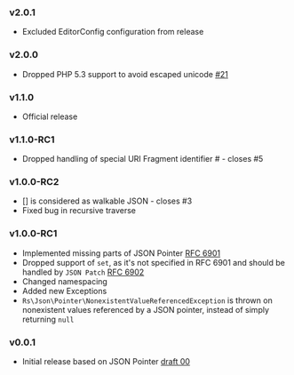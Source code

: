 ### v2.0.1
  * Excluded EditorConfig configuration from release

### v2.0.0
  * Dropped PHP 5.3 support to avoid escaped unicode [#21](https://github.com/raphaelstolt/php-jsonpatch/issues/21)

### v1.1.0
  * Official release

### v1.1.0-RC1
  * Dropped handling of special URI Fragment identifier # - closes #5

### v1.0.0-RC2
  * [] is considered as walkable JSON - closes #3
  * Fixed bug in recursive traverse

### v1.0.0-RC1
  * Implemented missing parts of JSON Pointer [RFC 6901](http://tools.ietf.org/html/rfc6901)
  * Dropped support of `set`, as it's not specified in RFC 6901 and should be handled by `JSON Patch` [RFC 6902](http://tools.ietf.org/html/rfc6902)
  * Changed namespacing
  * Added new Exceptions
  * `Rs\Json\Pointer\NonexistentValueReferencedException` is thrown on nonexistent values referenced by a JSON pointer, instead of simply returning `null`

### v0.0.1

  * Initial release based on JSON Pointer [draft 00](http://tools.ietf.org/html/draft-pbryan-zyp-json-pointer-00)
